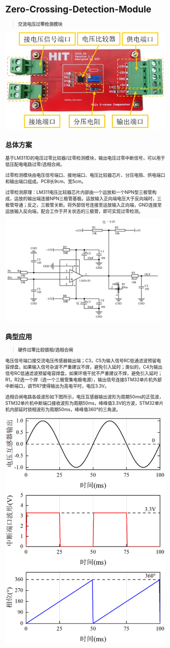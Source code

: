 # Zero-Crossing-Detection-Module 

> **交流电压过零检测模块**

![LM311](3.Images/LM311.png)

## 总体方案

基于LM311D的电压过零比较器/过零检测模块，输出电压过零中断信号，可以用于低压配电电路过零/选相合闸。

过零检测模块由电压信号端口、接地端口、电压比较器芯片、分压电阻、供电端口和输出端口组成。PCB长9cm、宽5cm。

过零检测原理：LM311电压比较器芯片内部由一个运放和一个NPN型三极管构成，运放的输出端连接NPN三极管基极。运放输入正向端电压大于反向端时，三极管导通；反之，三极管关断。将外部信号连接至运放输入正向端，GND连接至运放输入反向端，配合工作于开关状态的三极管，即可实现过零检测。

![原理图](3.Images/原理图.png)

## 典型应用

> **硬件过零比较锁相/选相合闸**

电压信号端口接交流电压传感器输出端；C3，C5为输入信号RC低通滤波预留电容焊盘，如果输入信号杂波不严重建议不焊，避免引入延时；类似的，C4为输出信号RC低通滤波预留电容焊盘，如果环境干扰不严重建议不焊，避免引入延时；R1，R2选一个焊（选一个三极管集电极电源），输出信号连接STM32单片机外部中断端口，调节R7使得输出为高电平时，电压3.3V。

选相合闸电路各级波形如下图所示，电压互感器输出波形为周期50ms的正弦波，STM32单片机中断端口接收波形为周期50ms，峰峰值3.3V的方波，STM32单片机内部延时锁相波形为周期50ms，峰峰值360°的三角波。

![波形](3.Images/波形.png)
